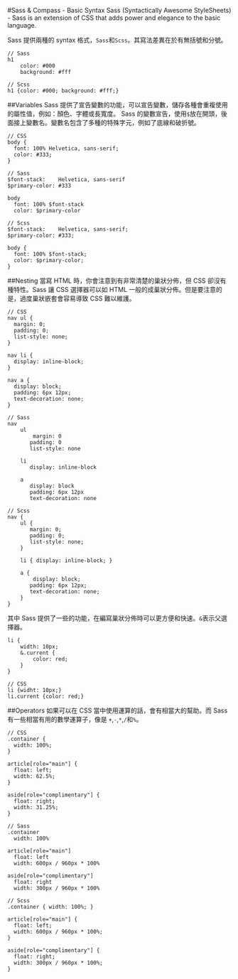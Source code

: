 #Sass & Compass - Basic Syntax
Sass (Syntactically Awesome StyleSheets) - Sass is an extension of CSS that adds power and elegance to the basic language.

Sass 提供兩種的 syntax 格式，`Sass`和`Scss`。其寫法差異在於有無括號和分號。

	// Sass
	h1 
		color: #000
		background: #fff

	// Scss
	h1 {color: #000; background: #fff;}

##Variables
Sass 提供了宣告變數的功能，可以宣告變數，儲存各種會重複使用的屬性值，例如：顏色、字體或長寬度。
Sass 的變數宣告，使用`$`放在開頭，後面接上變數名。變數名包含了多種的特殊字元，例如了底線和破折號。

	// CSS
	body {
	  font: 100% Helvetica, sans-serif;
	  color: #333;
	}

	// Sass
	$font-stack:    Helvetica, sans-serif
	$primary-color: #333

	body
	  font: 100% $font-stack
	  color: $primary-color

	// Scss
	$font-stack:    Helvetica, sans-serif;
	$primary-color: #333;

	body {
	  font: 100% $font-stack;
	  color: $primary-color;
	}

##Nesting
當寫 HTML 時，你會注意到有非常清楚的巢狀分佈，但 CSS 卻沒有種特性。Sass 讓 CSS 選擇器可以如 HTML 一般的成巢狀分佈。但是要注意的是，過度巢狀嵌套會容易導致 CSS 難以維護。

	// CSS
	nav ul {
	  margin: 0;
	  padding: 0;
	  list-style: none;
	}
	
	nav li {
	  display: inline-block;
	}
	
	nav a {
	  display: block;
	  padding: 6px 12px;
	  text-decoration: none;
	}
		
	// Sass
	nav
		ul
			margin: 0
		   padding: 0
		   list-style: none

		li
		   display: inline-block

		a
		   display: block
		   padding: 6px 12px
		   text-decoration: none
		    
	// Scss
	nav {
		ul {
		   margin: 0;
		   padding: 0;
		   list-style: none;
		}

		li { display: inline-block; }

		a {
			display: block;
		   padding: 6px 12px;
		   text-decoration: none;
		}
	}
其中 Sass 提供了一些的功能，在編寫巢狀分佈時可以更方便和快速。`&`表示父選擇器。

	li {
		width: 10px;
		&.current {
			color: red;
		}
	}

	// CSS
	li {widht: 10px;}
	li.current {color: red;}

##Operators
如果可以在 CSS 當中使用運算的話，會有相當大的幫助。而 Sass 有一些相當有用的數學運算子，像是 `+`,`-`,`*`,`/`和`%`。

	// CSS
	.container {
	  width: 100%;
	}

	article[role="main"] {
	  float: left;
	  width: 62.5%;
	}

	aside[role="complimentary"] {
	  float: right;
	  width: 31.25%;
	}
	
	// Sass
	.container
	  width: 100%

	article[role="main"]
	  float: left
	  width: 600px / 960px * 100%

	aside[role="complimentary"]
	  float: right
	  width: 300px / 960px * 100%
	  
	// Scss
	.container { width: 100%; }

	article[role="main"] {
	  float: left;
	  width: 600px / 960px * 100%;
	}

	aside[role="complimentary"] {
	  float: right;
	  width: 300px / 960px * 100%;
	}